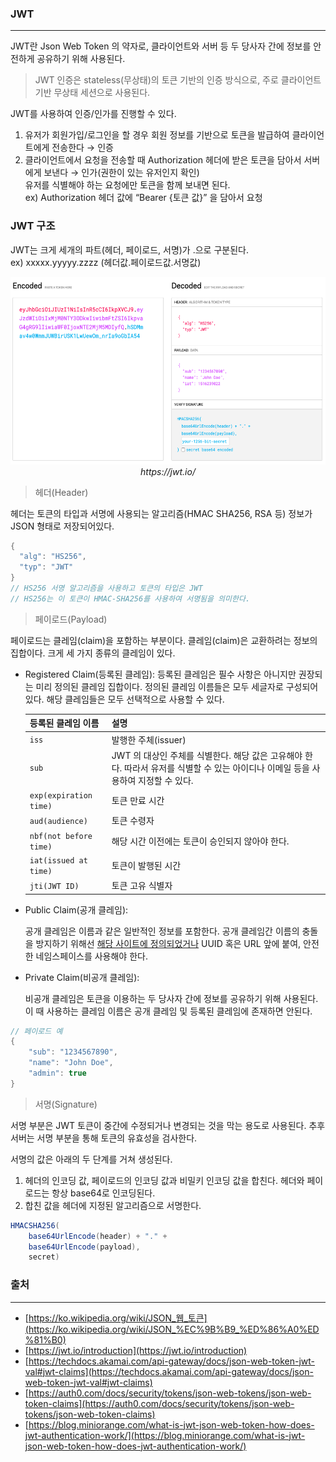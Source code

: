 ### **JWT**
---
JWT란 Json Web Token 의 약자로, 클라이언트와 서버 등 두 당사자 간에 정보를 안전하게 공유하기 위해 사용된다. 

> JWT 인증은 stateless(무상태)의 토큰 기반의 인증 방식으로, 주로 클라이언트 기반 무상태 세션으로 사용된다.

JWT를 사용하여 인증/인가를 진행할 수 있다.

1. 유저가 회원가입/로그인을 할 경우 회원 정보를 기반으로 토큰을 발급하여 클라이언트에게 전송한다 → 인증
2. 클라이언트에서 요청을 전송할 때 Authorization 헤더에 받은 토큰을 담아서 서버에게 보낸다 → 인가(권한이 있는 유저인지 확인) 
    <br> 유저를 식별해야 하는 요청에만 토큰을 함께 보내면 된다.
    <br> ex) Authorization 헤더 값에 “Bearer {토큰 값}” 을 담아서 요청
    

### **JWT 구조**

JWT는 크게 세개의 파트(헤더, 페이로드, 서명)가 .으로 구분된다.<br>
ex) xxxxx.yyyyy.zzzz (헤더값.페이로드값.서명값)

<p align="center">
<img src= "./image/jwt_1.png" height="300"><br>
<em>https://jwt.io/</em>
</p>

> 헤더(Header)

헤더는 토큰의 타입과 서명에 사용되는 알고리즘(HMAC SHA256, RSA 등) 정보가 JSON 형태로 저장되어있다.

```java
{
  "alg": "HS256",
  "typ": "JWT"
}
// HS256 서명 알고리즘을 사용하고 토큰의 타입은 JWT
// HS256는 이 토큰이 HMAC-SHA256를 사용하여 서명됨을 의미한다.
```
> 페이로드(Payload)

페이로드는 클레임(claim)을 포함하는 부분이다. 클레임(claim)은 교환하려는 정보의 집합이다. 크게 세 가지 종류의 클레임이 있다.
- Registered Claim(등록된 클레임): 등록된 클레임은 필수 사항은 아니지만 권장되는 미리 정의된 클레임 집합이다. 정의된 클레임 이름들은 모두 세글자로 구성되어있다. 해당 클레임들은 모두 선택적으로 사용할 수 있다.

    | 등록된 클레임 이름 | 설명 |
    |---|:---|
    | `iss` | 발행한 주체(issuer)|
    | `sub` | JWT 의 대상인 주체를 식별한다. 해당 값은 고유해야 한다. 따라서 유저를 식별할 수 있는 아이디나 이메일 등을 사용하여 지정할 수 있다.|
    | `exp(expiration time)` | 토큰 만료 시간 |
    | `aud(audience)` | 토큰 수령자 |
    | `nbf(not before time)` |  해당 시간 이전에는 토큰이 승인되지 않아야 한다. | 
    | `iat(issued at time)`  | 토큰이 발행된 시간 |
    | `jti(JWT ID)` |  토큰 고유 식별자 |

- Public Claim(공개 클레임):
    
    공개 클레임은 이름과 같은 일반적인 정보를 포함한다. 공개 클레임간 이름의 충돌을 방지하기 위해선 [해당 사이트에 정의되었거나](https://www.iana.org/assignments/jwt/jwt.xhtml) UUID 혹은 URL 앞에 붙여, 안전한 네임스페이스를 사용해야 한다.
    
- Private Claim(비공개 클레임):
    
    비공개 클레임은 토큰을 이용하는 두 당사자 간에 정보를 공유하기 위해 사용된다. 이 때 사용하는 클레임 이름은 공개 클레임 및 등록된 클레임에 존재하면 안된다.
    

```java
// 페이로드 예
{
    "sub": "1234567890", 
    "name": "John Doe",
    "admin": true
}
```
> 서명(Signature)

서명 부분은 JWT 토큰이 중간에 수정되거나 변경되는 것을 막는 용도로 사용된다. 추후 서버는 서명 부분을 통해 토큰의 유효성을 검사한다.

서명의 값은 아래의 두 단계를 거쳐 생성된다.

1. 헤더의 인코딩 값, 페이로드의 인코딩 값과 비밀키 인코딩 값을 합친다.
헤더와 페이로드는 항상 base64로 인코딩된다.
2. 합친 값을 헤더에 지정된 알고리즘으로 서명한다.

```java
HMACSHA256(
    base64UrlEncode(header) + "." +
    base64UrlEncode(payload),
    secret)
```

### 출처
---
- [https://ko.wikipedia.org/wiki/JSON_웹_토큰](https://ko.wikipedia.org/wiki/JSON_%EC%9B%B9_%ED%86%A0%ED%81%B0)
- [https://jwt.io/introduction](https://jwt.io/introduction)
- [https://techdocs.akamai.com/api-gateway/docs/json-web-token-jwt-val#jwt-claims](https://techdocs.akamai.com/api-gateway/docs/json-web-token-jwt-val#jwt-claims)
- [https://auth0.com/docs/security/tokens/json-web-tokens/json-web-token-claims](https://auth0.com/docs/security/tokens/json-web-tokens/json-web-token-claims)
- [https://blog.miniorange.com/what-is-jwt-json-web-token-how-does-jwt-authentication-work/](https://blog.miniorange.com/what-is-jwt-json-web-token-how-does-jwt-authentication-work/)